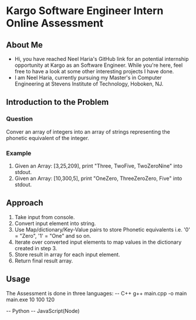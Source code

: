 # Kargo Software Engineer Intern Online Assessment

## About Me
* Hi, you have reached Neel Haria's GitHub link for an potential internship opportunity at Kargo as an Software Engineer. While you're here, feel free to have a look at some other interesting projects I have done.
* I am Neel Haria, currently pursuing my Master's in Computer Engineering at Stevens Institute of Technology, Hoboken, NJ. 

## Introduction to the Problem
### Question
Conver an array of integers into an array of strings representing the phonetic equivalent of the integer.
### Example
1. Given an Array: [3,25,209], print "Three, TwoFive, TwoZeroNine" into stdout.
2. Given an Array: [10,300,5], print "OneZero, ThreeZeroZero, Five" into stdout.

## Approach
1. Take input from console.
2. Convert input element into string.
3. Use Map/dictionary/Key-Value pairs to store Phonetic equivalents i.e. '0' = "Zero", '1' = "One" and so on. 
4. Iterate over converted input elements to map values in the dictionary created in step 3.
5. Store result in array for each input element.
6. Return final result array.

## Usage
The Assessment is done in three languages:
-- C++
      g++ main.cpp -o main
      main.exe 10 100 120
      
-- Python
-- JavaScript(Node)

